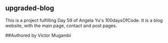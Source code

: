## upgraded-blog
This is a project fulfilling Day 59 of Angela Yu's 100daysOfCode. 
It is a blog website, with the main page, contact and post pages.

##Authored by Victor Mugambi
